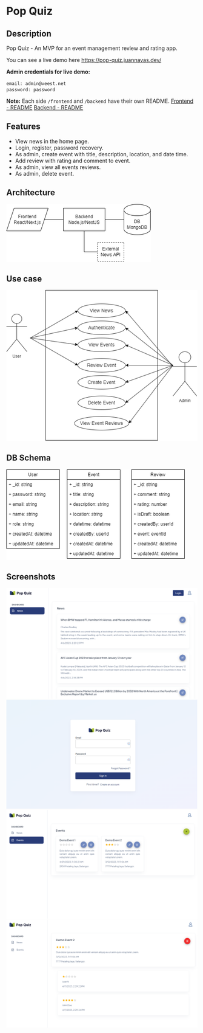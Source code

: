 # Pop Quiz

## Description

Pop Quiz - An MVP for an event management review and rating app.

You can see a live demo here https://pop-quiz.juannavas.dev/

**Admin credentials for live demo:**

```
email: admin@veest.net
password: password
```

**Note:** Each side `/frontend` and `/backend` have their own README. [Frontend - README](./frontend/README.md) [Backend - README](./backend/README.md)

## Features

- View news in the home page.
- Login, register, password recovery.
- As admin, create event with title, description, location, and date time.
- Add review with rating and comment to event.
- As admin, view all events reviews.
- As admin, delete event.

## Architecture

<img src="./docs/architecture.png" />

## Use case

<img src="./docs/use-case.png" />

## DB Schema

<img src="./docs/db.png" />

## Screenshots

<img src="./docs/screenshots/home-news.png" />

<img src="./docs/screenshots/login.png" />

<img src="./docs/screenshots/events.png" />

<img src="./docs/screenshots/event-reviews.png" />
